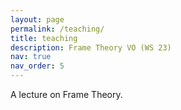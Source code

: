 ```yaml
---
layout: page
permalink: /teaching/
title: teaching
description: Frame Theory VO (WS 23)
nav: true
nav_order: 5
---
```


A lecture on Frame Theory.

